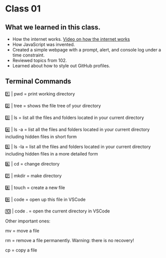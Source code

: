 # Class 01

## What we learned in this class.

  - How the internet works. [Video on how the internet works](https://www.youtube.com/watch?v=x3c1ih2NJEg)
  - How JavaScript was invented. 
  - Created a simple webpage with a prompt, alert, and console log under a time constraint.
  - Reviewed topics from 102. 
  - Learned about how to style out GitHub profiles. 


## Terminal Commands

1️⃣  |  pwd = print working directory

2️⃣  | tree = shows the file tree of your directory

3️⃣  | ls = list all the files and folders located in your current directory

4️⃣  | ls -a = list all the files and folders located in your current directory including hidden files in short form

5️⃣  | ls -la = list all the files and folders located in your current directory including hidden files in a more detailed form

6️⃣  | cd = change directory

7️⃣  | mkdir = make directory

8️⃣  | touch = create a new file

9️⃣  | code <filename> = open up this file in VSCode
  
🔟  | code . = open the current directory in VSCode

Other important ones:

mv = move a file
  
rm <filename> = remove a file permanently. Warning: there is no recovery!
  
cp <source> <destination> = copy a file
